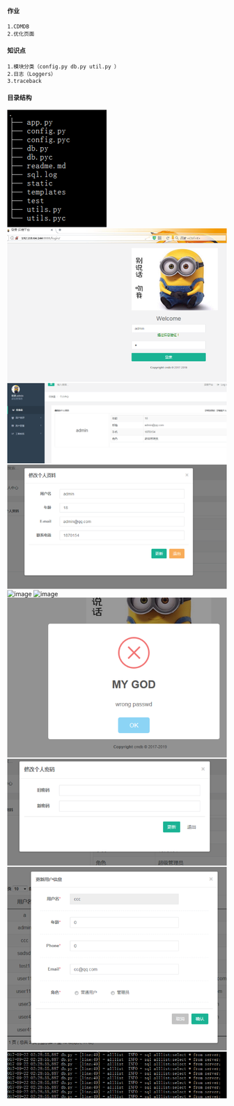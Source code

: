 #### 作业
    1.CDMDB
    2.优化页面
    
#### 知识点
    1.模块分类（config.py db.py util.py ）
    2.日志（Loggers）
    3.traceback
    
#### 目录结构
![image](./static/xx/jiegou.png)
![image](./static/xx/login.png)
![image](./static/xx/userinfo.png)
![image](./static/xx/upditeinfo.png)
![image](./static/xx/userlist.png)
![image](./static/xx/logineok.png)
![image](./static/xx/loginerr.png)
![image](./static/xx/chpasswd.png)
![image](./static/xx/updateuserinfo.png)
![image](./static/xx/log.png)


